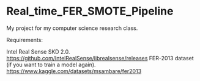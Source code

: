 # Real_time_FER_SMOTE_Pipeline
My project for my computer science research class.

Requirements:

Intel Real Sense SKD 2.0. https://github.com/IntelRealSense/librealsense/releases
FER-2013 dataset (if you want to train a model again). https://www.kaggle.com/datasets/msambare/fer2013
